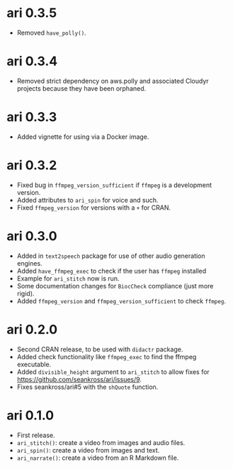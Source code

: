 # ari 0.3.5

- Removed `have_polly()`.

# ari 0.3.4

- Removed strict dependency on aws.polly and associated Cloudyr projects because
they have been orphaned.

# ari 0.3.3

- Added vignette for using via a Docker image.

# ari 0.3.2

- Fixed bug in `ffmpeg_version_sufficient` if `ffmpeg` is a development version.
- Added attributes to `ari_spin` for voice and such.
- Fixed `ffmpeg_version` for versions with a `+` for CRAN.

# ari 0.3.0

- Added in `text2speech` package for use of other audio generation engines.
- Added `have_ffmpeg_exec` to check if the user has `ffmpeg` installed
- Example for `ari_stitch` now is run.
- Some documentation changes for `BiocCheck` compliance (just more rigid).
- Added `ffmpeg_version` and `ffmpeg_version_sufficient` to check `ffmpeg`.

# ari 0.2.0

- Second CRAN release, to be used with `didactr` package.
- Added check functionality like `ffmpeg_exec` to find the ffmpeg executable.
- Added `divisible_height` argument to `ari_stitch` to allow fixes for https://github.com/seankross/ari/issues/9.
- Fixes seankross/ari#5 with the `shQuote` function.


# ari 0.1.0

- First release.
- `ari_stitch()`: create a video from images and audio files.
- `ari_spin()`: create a video from images and text.
- `ari_narrate()`: create a video from an R Markdown file.